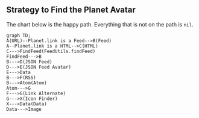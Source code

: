 ## Strategy to Find the Planet Avatar

The chart below is the happy path. Everything that is not on the path is `nil`.

```mermaid
graph TD;
A(URL)--Planet.link is a Feed-->B(Feed)
A--Planet.link is a HTML-->C(HTML)
C--->FindFeed(FeedUtils.findFeed)
FindFeed--->B
B--->D(JSON Feed)
D--->E(JSON Feed Avatar)
E--->Data
B--->F(RSS)
B--->Atom(Atom)
Atom--->G
F--->G(Link Alternate)
G--->X(Icon Finder)
X--->Data(Data)
Data--->Image
```